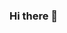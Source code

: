 ### Hi there 👋

<!--
**jchWill/jchWill** is a ✨ _special_ ✨ repository because its `README.md` (this file) appears on your GitHub profile.

### I'm currently an undergraduate at School of Software ,Shanghai Jiao Tong Univ.



- 🔭 I’m currently working on webapp...
- 🌱 I’m currently learning ICS ,Advanced Data Structure...
- 👯 I’m looking to collaborate on ...
- 🤔 I’m looking for help with ...
- 💬 Ask me about ...
- 📫 How to reach me: ...
- 😄 Pronouns: ...
- ⚡ Fun fact: ...
-->
